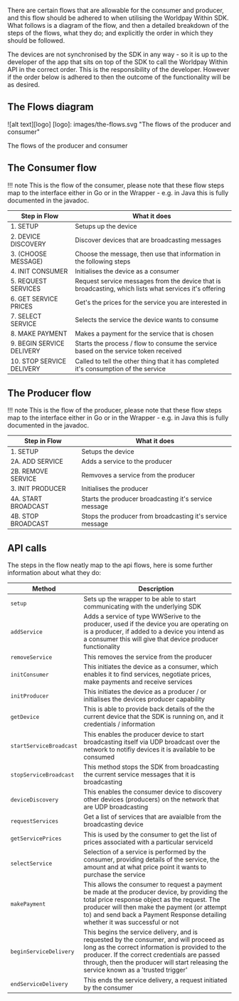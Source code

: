   There are certain flows that are allowable for the consumer and producer, and this flow should be adhered to when utilising the Worldpay Within SDK. What follows is a diagram of the flow, and then a detailed breakdown of the steps of the flows, what they do; and explicitly the order in which they should be followed.

  The devices are not synchronised by the SDK in any way - so it is up to the developer of the app that sits on top of the SDK to call the Worldpay Within API in the correct order. This is the responsibility of the developer. However if the order below is adhered to then the outcome of the functionality will be as desired.
      
## The Flows diagram

![alt text][logo]
[logo]: images/the-flows.svg "The flows of the producer and consumer"

<figcaption>The flows of the producer and consumer</figcaption>

## The Consumer flow

!!! note
    This is the flow of the consumer, please note that these flow steps map to the interface either in Go or in the Wrapper - e.g. in Java this is fully documented in the javadoc.

| Step in Flow | What it does |
| ------------------------ | --------------------------------------------------------------------- |
| 1. SETUP                 | Setups up the device                                                  | 
| 2. DEVICE DISCOVERY      | Discover devices that are broadcasting messages                       | 
| 3. (CHOOSE MESSAGE)      | Choose the message, then use that information in the following steps  | 
| 4. INIT CONSUMER         | Initialises the device as a consumer                                  | 
| 5. REQUEST SERVICES      | Request service messages from the device that is broadcasting, which lists what services it's offering | 
| 6. GET SERVICE PRICES    | Get's the prices for the service you are interested in                | 
| 7. SELECT SERVICE        | Selects the service the device wants to consume                       | 
| 8. MAKE PAYMENT          | Makes a payment for the service that is chosen                        | 
| 9. BEGIN SERVICE DELIVERY| Starts the process / flow to consume the service based on the service token received         | 
| 10. STOP SERVICE DELIVERY| Called to tell the other thing that it has completed it's consumption of the service         | 

## The Producer flow

!!! note
    This is the flow of the producer, please note that these flow steps map to the interface either in Go or in the Wrapper - e.g. in Java this is fully documented in the javadoc.

| Step in Flow | What it does |
| ------------------------ | --------------------------------------------------------------------- |
| 1. SETUP                 | Setups the device                                                  | 
| 2A. ADD SERVICE          | Adds a service to the producer                       | 
| 2B. REMOVE SERVICE       | Remvoves a service from the producer  | 
| 3. INIT PRODUCER         | Initialises the producer                                  | 
| 4A. START BROADCAST      | Starts the producer broadcasting it's service message | 
| 4B. STOP BROADCAST       | Stops the producer from broadcasting it's service message                | 

## API calls

  The steps in the flow neatly map to the api flows, here is some further information about what they do:

| Method                 | Description                                     |
| ---------------------- | ----------------------------------------------- |
| `setup`                | Sets up the wrapper to be able to start communicating with the underlying SDK |
| `addService`           | Adds a service of type WWSerive to the producer, used if the device you are operating on is a producer, if added to a device you intend as a consumer this will give that device producer functionality |
| `removeService`        | This removes the service from the producer      |
| `initConsumer`         | This initiates the device as a consumer, which enables it to find services, negotiate prices, make payments and receive services |
| `initProducer`         | This initiates the device as a producer / or initialises the devices producer capability |
| `getDevice`            | This is able to provide back details of the the current device that the SDK is running on, and it credentials / information |
| `startServiceBroadcast`| This enables the producer device to start broadcasting itself via UDP broadcast over the network to notifiy devices it is available to be consumed      |
| `stopServiceBroadcast` | This method stops the SDK from broadcasting the current service messages that it is broadcasting |
| `deviceDiscovery`      | This enables the consumer device to discovery other devices (producers) on the network that are UDP broadcasting |
| `requestServices`      | Get a list of services that are avaialble from the broadcasting device |
| `getServicePrices`     | This is used by the consumer to get the list of prices associated with a particular serviceId |
| `selectService`        | Selection of a service is performed by the consumer, providing details of the service, the amount and at what price point it wants to purchase the service     |
| `makePayment`          | This allows the consumer to request a payment be made at the producer device, by providing the total price response object as the request. The producer will then make the payment (or attempt to) and send back a Payment Response detailing whether it was successful or not    |
| `beginServiceDelivery` | This begins the service delivery, and is requested by the consumer, and will proceed as long as the correct information is provided to the producer. If the correct credentials are passed through, then the producer will start releasing the service known as a 'trusted trigger'   |
| `endServiceDelivery`   | This ends the service delivery, a request initiated by the consumer |